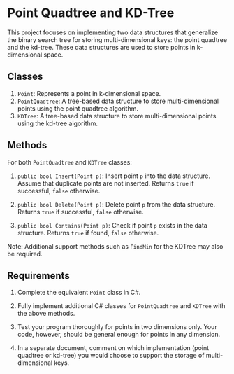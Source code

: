 # Point Quadtree and KD-Tree

This project focuses on implementing two data structures that generalize the binary search tree for storing multi-dimensional keys: the point quadtree and the kd-tree. These data structures are used to store points in k-dimensional space.

## Classes

1. `Point`: Represents a point in k-dimensional space.
2. `PointQuadtree`: A tree-based data structure to store multi-dimensional points using the point quadtree algorithm.
3. `KDTree`: A tree-based data structure to store multi-dimensional points using the kd-tree algorithm.

## Methods

For both `PointQuadtree` and `KDTree` classes:

1. `public bool Insert(Point p)`: Insert point `p` into the data structure. Assume that duplicate points are not inserted. Returns `true` if successful, `false` otherwise.

2. `public bool Delete(Point p)`: Delete point `p` from the data structure. Returns `true` if successful, `false` otherwise.

3. `public bool Contains(Point p)`: Check if point `p` exists in the data structure. Returns `true` if found, `false` otherwise.

Note: Additional support methods such as `FindMin` for the KDTree may also be required.

## Requirements

1. Complete the equivalent `Point` class in C#.

2. Fully implement additional C# classes for `PointQuadtree` and `KDTree` with the above methods.

3. Test your program thoroughly for points in two dimensions only. Your code, however, should be general enough for points in any dimension.

4. In a separate document, comment on which implementation (point quadtree or kd-tree) you would choose to support the storage of multi-dimensional keys.

